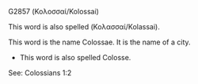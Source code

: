 G2857 (Κολοσσαί/Kolossai)

This word is also spelled (Κολασσαί/Kolassai).

This word is the name Colossae. It is the name of a city.

* This word is also spelled Colosse.

See: Colossians 1:2
